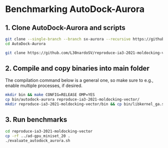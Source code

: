 # Benchmarking AutoDock-Aurora

## 1. Clone AutoDock-Aurora and scripts

```bash
git clone --single-branch --branch sx-aurora --recursive https://github.com/esa-tu-darmstadt/AutoDock-Aurora.git
cd AutoDock-Aurora

git clone https://github.com/L30nardoSV/reproduce-ia3-2021-moldocking-vector.git
```

## 2. Compile and copy binaries into main folder

The compilation command below is a general one, so make sure to e.g., enable multiple processes, if desired.

```bash
mkdir bin && make CONFIG=RELEASE OMP=YES
cp bin/autodock-aurora reproduce-ia3-2021-moldocking-vector/
mkdir reproduce-ia3-2021-moldocking-vector/bin && cp bin/libkernel_ga.so reproduce-ia3-2021-moldocking-vector/bin
```

## 3. Run benchmarks

```bash
cd reproduce-ia3-2021-moldocking-vector
cp -rf ../ad-gpu_miniset_20 .
./evaluate_autodock_aurora.sh
```
